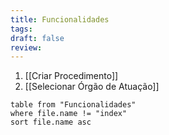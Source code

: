 ```yaml
---
title: Funcionalidades
tags: 
draft: false
review:
---
```

1. [[Criar Procedimento]]
2. [[Selecionar Órgão de Atuação]]
```dataview
table from "Funcionalidades"
where file.name != "index"
sort file.name asc
```
